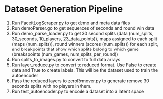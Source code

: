 # Dataset Generation Pipeline

1. Run FaceitLogScraper.py to get demo and meta data files
2. Run demoParser.go to get sequences of seconds and round win data
3. Run demo_parse_loader.py to get 30 second splits (data (num_splits, 30_seconds, 10_players, 23_data_points)), maps assigned to each split (maps (num_splits)), round winners (scores (num_splits)) for each split,
   and breakpoints that show which splits belong to which game (breakspoints (num_games, num_splits_per_round))
4. Run  splits_to_images.py to convert to full data arrays
5. Run layer_reduce.py to convert to reduced format. Use False to create data and True to create labels. This will be the dataset used to train the autoencoder
6. Pass the reduced layers to zeroRemover.py to generate remove 30 seconds splits with no players in them.
6. Run test_autoencoder.py to encode a dataset into a latent space